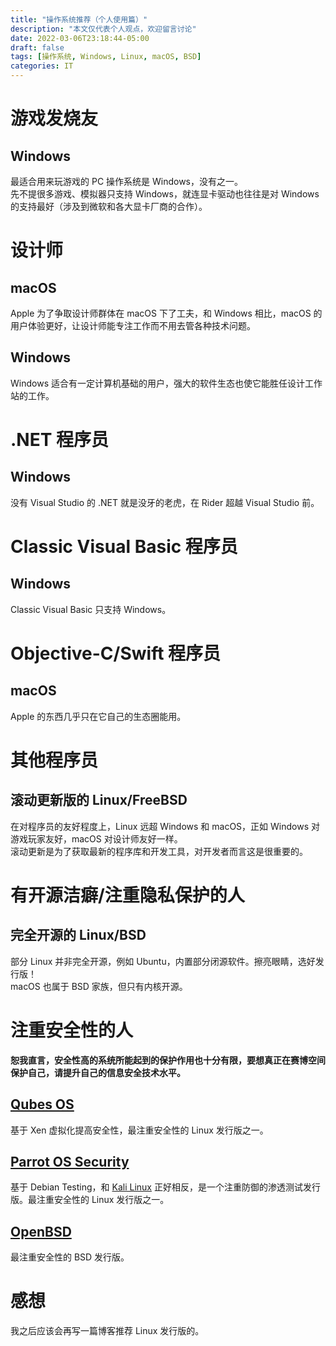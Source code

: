 ```yaml
---
title: "操作系统推荐（个人使用篇）"
description: "本文仅代表个人观点，欢迎留言讨论"
date: 2022-03-06T23:18:44-05:00
draft: false
tags: [操作系统, Windows, Linux, macOS, BSD]
categories: IT
---
```


# 游戏发烧友
## Windows
最适合用来玩游戏的 PC 操作系统是 Windows，没有之一。  
先不提很多游戏、模拟器只支持 Windows，就连显卡驱动也往往是对 Windows 的支持最好（涉及到微软和各大显卡厂商的合作）。
# 设计师
## macOS
Apple 为了争取设计师群体在 macOS 下了工夫，和 Windows 相比，macOS 的用户体验更好，让设计师能专注工作而不用去管各种技术问题。
## Windows
Windows 适合有一定计算机基础的用户，强大的软件生态也使它能胜任设计工作站的工作。
# .NET 程序员
## Windows
没有 Visual Studio 的 .NET 就是没牙的老虎，在 Rider 超越 Visual Studio 前。
# Classic Visual Basic 程序员
## Windows
Classic Visual Basic 只支持 Windows。
# Objective-C/Swift 程序员
## macOS
Apple 的东西几乎只在它自己的生态圈能用。
# 其他程序员
## 滚动更新版的 Linux/FreeBSD
在对程序员的友好程度上，Linux 远超 Windows 和 macOS，正如 Windows 对游戏玩家友好，macOS 对设计师友好一样。  
滚动更新是为了获取最新的程序库和开发工具，对开发者而言这是很重要的。
# 有开源洁癖/注重隐私保护的人
## 完全开源的 Linux/BSD
部分 Linux 并非完全开源，例如 Ubuntu，内置部分闭源软件。擦亮眼睛，选好发行版！  
macOS 也属于 BSD 家族，但只有内核开源。
# 注重安全性的人
**恕我直言，安全性高的系统所能起到的保护作用也十分有限，要想真正在赛博空间保护自己，请提升自己的信息安全技术水平。**
## [Qubes OS](https://qubes-os.org/)
基于 Xen 虚拟化提高安全性，最注重安全性的 Linux 发行版之一。
## [Parrot OS Security](https://parrotsec.org/)
基于 Debian Testing，和 [Kali Linux](https://www.kali.org/) 正好相反，是一个注重防御的渗透测试发行版。最注重安全性的 Linux 发行版之一。
## [OpenBSD](https://www.openbsd.org/)
最注重安全性的 BSD 发行版。
# 感想
我之后应该会再写一篇博客推荐 Linux 发行版的。